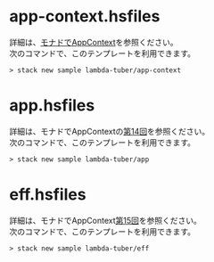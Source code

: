 
# app-context.hsfiles
詳細は、[モナドでAppContext](https://github.com/lambda-tuber/hs-app-context)を参照ください。  
次のコマンドで、このテンプレートを利用できます。

```
> stack new sample lambda-tuber/app-context
```


# app.hsfiles
詳細は、モナドでAppContextの[第14回](https://youtu.be/fekb301oyKg)を参照ください。  
次のコマンドで、このテンプレートを利用できます。

```
> stack new sample lambda-tuber/app
```


# eff.hsfiles
詳細は、モナドでAppContext[第15回](https://youtu.be/8ze1ZAXahDg)を参照ください。  
次のコマンドで、このテンプレートを利用できます。

```
> stack new sample lambda-tuber/eff
```



